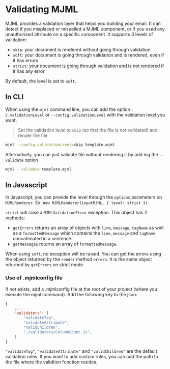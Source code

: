 # Validating MJML

MJML provides a validation layer that helps you building your email. It can detect if you misplaced or mispelled a MJML component, or if you used any unauthorised attribute on a specific component. It supports 3 levels of validation:

* `skip`: your document is rendered without going through validation
* `soft`: your document is going through validation and is rendered, even if it has errors
* `strict`: your document is going through validation and is not rendered if it has any error

By default, the level is set to `soft`.

## In CLI

When using the `mjml` command line, you can add the option `-c.validationLevel` or `--config.validationLevel` with the validation level you want.

> Set the validation level to `skip` (so that the file is not validated) and render the file

```bash
mjml --config.validationLevel=skip template.mjml
```

Alternatively, you can just validate file without rendering it by add ing the `--validate` option

```bash
mjml --validate template.mjml
```



## In Javascript

In Javascript, you can provide the level through the `options` parameters on `MJMLRenderer`. Ex: `new MJMLRenderer(inputMJML, { level: strict })`

`strict` will raise a `MJMLValidationError` exception. This object has 2 methods:
* `getErrors` returns an array of objects with `line`, `message`, `tagName` as well as a `formattedMessage` which contains the `line`, `message` and `tagName` concatenated in a sentence.
* `getMessages` returns an array of `formattedMessage`.

When using `soft`, no exception will be raised. You can get the errors using the object returned by the `render` method `errors`. It is the same object returned by `getErrors` on strict mode.

### Use of .mjmlconfig file
If not exists, add a .mjmlconfig file at the root of your project (where you execute the mjml command).
Add the following key to the json:

```json
{
    ...
    "validators": [
        "validateTag",
        "validateAttribute",
        "validChildren",
        "./validators/ColumnCount.js",
    ]
}
```

`"validateTag"`, `"validateAttribute"` and `"validChildren"` are the default validation rules.
If you want to add custom rules, you can add the path to the file where the validtion function resides.
